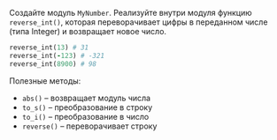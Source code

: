
Создайте модуль `MyNumber`. Реализуйте внутри модуля функцию `reverse_int()`, которая переворачивает цифры в переданном числе (типа Integer) и возвращает новое число.

```ruby
reverse_int(13) # 31
reverse_int(-123) # -321
reverse_int(8900) # 98
```

Полезные методы:

* `abs()` – возвращает модуль числа
* `to_s()` – преобразование в строку
* `to_i()` – преобразование в число
* `reverse()` – переворачивает строку
